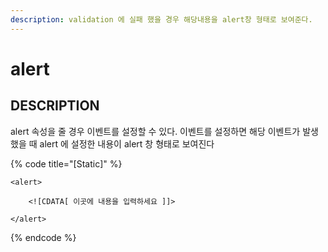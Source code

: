 ```yaml
---
description: validation 에 실패 했을 경우 해당내용을 alert창 형태로 보여준다.
---
```


# alert

## DESCRIPTION

alert 속성을 줄 경우 이벤트를 설정할 수 있다. 이벤트를 설정하면 해당 이벤트가 발생 했을 때 alert 에 설정한 내용이 alert 창 형태로 보여진다

{% code title="\[Static\]" %}
```markup
<alert> 

    <![CDATA[ 이곳에 내용을 입력하세요 ]]>  

</alert>
```
{% endcode %}



